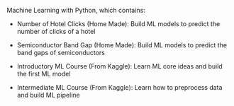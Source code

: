 Machine Learning with Python, which contains:

- Number of Hotel Clicks (Home Made): Build ML models to predict the number of clicks of a hotel

- Semiconductor Band Gap (Home Made): Build ML models to predict the band gaps of semiconductors

- Introductory ML Course (From Kaggle): Learn ML core ideas and build the first ML model

- Intermediate ML Course (From Kaggle): Learn how to preprocess data and build ML pipeline
